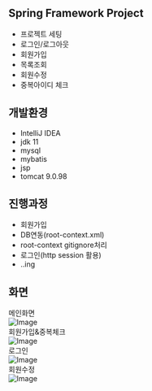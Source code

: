 ## Spring Framework Project
- 프로젝트 세팅
- 로그인/로그아웃
- 회원가입
- 목록조회
- 회원수정
- 중복아이디 체크


## 개발환경
- IntelliJ IDEA
- jdk 11
- mysql
- mybatis
- jsp
- tomcat 9.0.98


## 진행과정
- 회원가입
- DB연동(root-context.xml)
- root-context gitignore처리
- 로그인(http session 활용)
- ..ing

## 화면
메인화면<br>
![Image](https://github.com/user-attachments/assets/66c5c81f-3490-49f5-9292-df577c058695)
<br>
회원가입&중복체크<br>
![Image](https://github.com/user-attachments/assets/c763d315-b365-47fa-89aa-6d2c34448cc7)
<br>
로그인<br>
![Image](https://github.com/user-attachments/assets/d3bd1358-c63d-4a5f-a95e-01bfed16c5aa)
<br>
회원수정<br>
![Image](https://github.com/user-attachments/assets/b4d51ecb-2d30-4b98-ba67-26d2fcce86de)
